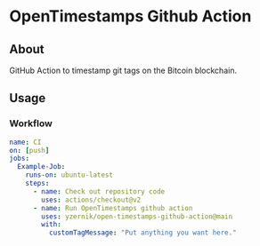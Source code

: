 # OpenTimestamps Github Action

## About

GitHub Action to timestamp git tags on the Bitcoin blockchain.

## Usage

### Workflow

```yaml
name: CI
on: [push]
jobs:
  Example-Job:
    runs-on: ubuntu-latest
    steps:
      - name: Check out repository code
        uses: actions/checkout@v2
      - name: Run OpenTimestamps github action
        uses: yzernik/open-timestamps-github-action@main
        with:
          customTagMessage: "Put anything you want here."
```
